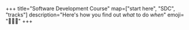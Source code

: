 +++
title="Software Development Course"
map=["start here", "SDC", "tracks"]
description="Here's how you find out _what_ to do _when_"
emoji= "🧑🏿‍🏫"
+++
